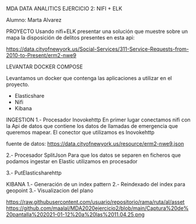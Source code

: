 MDA DATA ANALITICS 
EJERCICIO 2: NIFI + ELK 

Alumno: Marta Alvarez 

PROYECTO 
Usando nifi+ELK presentar una solución que muestre sobre un mapa la disposición de delitos presentes en esta api:

 https://data.cityofnewyork.us/Social-Services/311-Service-Requests-from-2010-to-Present/erm2-nwe9

LEVANTAR DOCKER COMPOSE 

Levantamos un docker que contenga las aplicaciones a utilizar en el proyecto. 

- Elasticshare
- Nifi
- Kibana 

INGESTION 
1.- Procesador Inovokehttp
En primer lugar conectamos nifi con la Api de datos que contiene los datos de llamadas de emergencia que queremos mapear. El conector que utilizamos es Inovokehttp

fuente de datos: https://data.cityofnewyork.us/resource/erm2-nwe9.json



2.- Procesador SplitJson
Para que los datos se separen en ficheros que podamos ingestar en Elastic utilizamos en procesador 

3.- PutElasticsharehttp



KIBANA 
1.- Generación de un index pattern 
2.- Reindexado del index para geopoint 
3.- Visualizacion del plano 

https://raw.githubusercontent.com/usuario/repositorio/rama/ruta/al/asset
https://github.com/maalal/MDA2020ejercicio2/blob/main/Captura%20de%20pantalla%202021-01-12%20a%20las%2011.04.25.png
